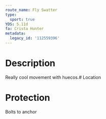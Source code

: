 ```yaml
---
route_name: Fly Swatter
type:
  sport: true
YDS: 5.11d
fa: Crista Hunter
metadata:
  legacy_id: '112559396'
---
```

# Description
Really cool movement with huecos.# Location
# Protection
Bolts to anchor